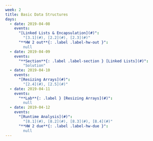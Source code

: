 ```yaml
---
week: 2
title: Basic Data Structures
days:
  - date: 2019-04-08
    events:
      "[Linked Lists & Encapsulation](#)":
        "[3.1](#), [2.2](#), [2.3](#)"
      "**HW 2 out**{: .label .label-hw-out }":
        null
  - date: 2019-04-09
    events:
      "**Section**{: .label .label-section } [Linked Lists](#)":
        "Solution"
  - date: 2019-04-10
    events:
      "[Resizing Arrays](#)":
        "[2.4](#), [2.5](#)"
  - date: 2019-04-11
    events:
      "**Lab**{: .label } [Resizing Arrays](#)":
        null
  - date: 2019-04-12
    events:
      "[Runtime Analysis](#)":
        "[8.1](#), [8.2](#), [8.3](#), [8.4](#)"
      "**HW 2 due**{: .label .label-hw-due }":
        null
---
```

